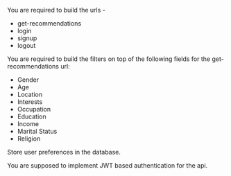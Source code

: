You are required to build the urls -
- get-recommendations
- login
- signup
- logout


You are required to build the filters on top of the following fields for the get-recommendations url:
- Gender
- Age
- Location
- Interests
- Occupation
- Education
- Income
- Marital Status
- Religion

Store user preferences in the database.

You are supposed to implement JWT based authentication for the api.
